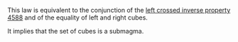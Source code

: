 This law is equivalent to the conjunction of the [left crossed inverse property 4588](https://teorth.github.io/equational_theories/implications/?4588) and of the equality of left and right cubes.

It implies that the set of cubes is a submagma.

